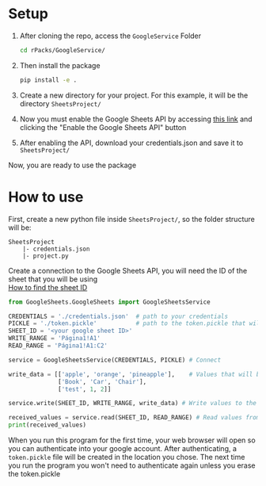 # Setup
1. After cloning the repo, access the `GoogleService` Folder
    ```bash
    cd rPacks/GoogleService/
    ```

2. Then install the package
    ```bash
    pip install -e .
    ```

3. Create a new directory for your project. For this example, it will be the directory `SheetsProject/` 

4. Now you must enable the Google Sheets API by accessing [this link](https://developers.google.com/sheets/api/quickstart/python) and clicking the "Enable the Google Sheets API" button

5. After enabling the API, download your credentials.json and save it to `SheetsProject/`

Now, you are ready to use the package

# How to use
First, create a new python file inside `SheetsProject/`, so the folder structure will be:
```
SheetsProject
    |- credentials.json
    |- project.py 
```

Create a connection to the Google Sheets API, you will need the ID of the sheet that you will be using \
[How to find the sheet ID](https://developers.google.com/sheets/api/guides/concepts#spreadsheet_id)

```python
from GoogleSheets.GoogleSheets import GoogleSheetsService

CREDENTIALS = './credentials.json'  # path to your credentials
PICKLE = './token.pickle'           # path to the token.pickle that will be created by the API
SHEET_ID = '<your google sheet ID>'
WRITE_RANGE = 'Página1!A1'
READ_RANGE = 'Página1!A1:C2'

service = GoogleSheetsService(CREDENTIALS, PICKLE) # Connect

write_data = [['apple', 'orange', 'pineapple'],    # Values that will be written in the sheet
              ['Book', 'Car', 'Chair'],
              ['test', 1, 2]]

service.write(SHEET_ID, WRITE_RANGE, write_data) # Write values to the sheet

received_values = service.read(SHEET_ID, READ_RANGE) # Read values from the sheet
print(received_values)

```

When you run this program for the first time, your web browser will open so you can authenticate into your google account. After authenticating, a `token.pickle` file will be created in the location you chose. The next time you run the program you won't need to authenticate again unless you erase the token.pickle